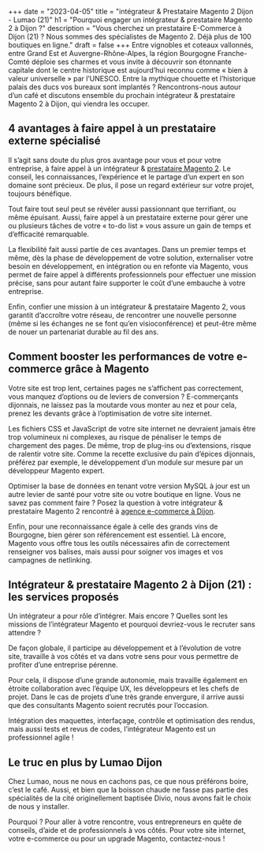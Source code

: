 +++
date = "2023-04-05"
title = "intégrateur & Prestataire Magento 2 Dijon - Lumao (21)"
h1 = "Pourquoi engager un intégrateur & prestataire Magento 2 à Dijon ?"
description = "Vous cherchez un prestataire E-Commerce à Dijon (21) ? Nous sommes des spécialistes de Magento 2. Déjà plus de 100 boutiques en ligne."
draft = false
+++
Entre vignobles et coteaux vallonnés, entre Grand Est et Auvergne-Rhône-Alpes, la région Bourgogne Franche-Comté déploie ses charmes et vous invite à découvrir son étonnante capitale dont le centre historique est aujourd’hui reconnu comme « bien à valeur universelle » par l’UNESCO. Entre la mythique chouette et l’historique palais des ducs vos bureaux sont implantés ? Rencontrons-nous autour d’un café et discutons ensemble du prochain intégrateur & prestataire Magento 2 à Dijon, qui viendra les occuper.

## 4 avantages à faire appel à un prestataire externe spécialisé

Il s’agit sans doute du plus gros avantage pour vous et pour votre entreprise, à faire appel à un intégrateur & [prestataire Magento 2](/ecommerce/cms/magento/prestataire/). Le conseil, les connaissances, l’expérience et le partage d’un expert en son domaine sont précieux. De plus, il pose un regard extérieur sur votre projet, toujours bénéfique.

Tout faire tout seul peut se révéler aussi passionnant que terrifiant, ou même épuisant. Aussi, faire appel à un prestataire externe pour gérer une ou plusieurs tâches de votre « to-do list » vous assure un gain de temps et d’efficacité remarquable.

La flexibilité fait aussi partie de ces avantages. Dans un premier temps et même, dès la phase de développement de votre solution, externaliser votre besoin en développement, en intégration ou en refonte via Magento, vous permet de faire appel à différents professionnels pour effectuer une mission précise, sans pour autant faire supporter le coût d’une embauche à votre entreprise.

Enfin, confier une mission à un intégrateur & prestataire Magento 2, vous garantit d’accroître votre réseau, de rencontrer une nouvelle personne (même si les échanges ne se font qu’en visioconférence) et peut-être même de nouer un partenariat durable au fil des ans.

## Comment booster les performances de votre e-commerce grâce à Magento

Votre site est trop lent, certaines pages ne s’affichent pas correctement, vous manquez d’options ou de leviers de conversion ? E-commerçants dijonnais, ne laissez pas la moutarde vous monter au nez et pour cela, prenez les devants grâce à l’optimisation de votre site internet.

Les fichiers CSS et JavaScript de votre site internet ne devraient jamais être trop volumineux ni complexes, au risque de pénaliser le temps de chargement des pages. De même, trop de plug-ins ou d’extensions, risque de ralentir votre site. Comme la recette exclusive du pain d’épices dijonnais, préférez par exemple, le développement d’un module sur mesure par un développeur Magento expert.

Optimiser la base de données en tenant votre version MySQL à jour est un autre levier de santé pour votre site ou votre boutique en ligne. Vous ne savez pas comment faire ? Posez la question à votre intégrateur & prestataire Magento 2 rencontré à [agence e-commerce à Dijon](/agence-ecom/dijon/).

Enfin, pour une reconnaissance égale à celle des grands vins de Bourgogne, bien gérer son référencement est essentiel. Là encore, Magento vous offre tous les outils nécessaires afin de correctement renseigner vos balises, mais aussi pour soigner vos images et vos campagnes de netlinking.

## Intégrateur & prestataire Magento 2 à Dijon (21) : les services proposés

Un intégrateur a pour rôle d’intégrer. Mais encore ? Quelles sont les missions de l’intégrateur Magento et pourquoi devriez-vous le recruter sans attendre ?

De façon globale, il participe au développement et à l’évolution de votre site, travaille à vos côtés et va dans votre sens pour vous permettre de profiter d’une entreprise pérenne.

Pour cela, il dispose d’une grande autonomie, mais travaille également en étroite collaboration avec l’équipe UX, les développeurs et les chefs de projet. Dans le cas de projets d’une très grande envergure, il arrive aussi que des consultants Magento soient recrutés pour l’occasion.

Intégration des maquettes, interfaçage, contrôle et optimisation des rendus, mais aussi tests et revus de codes, l’intégrateur Magento est un professionnel agile !

## Le truc en plus by Lumao Dijon

Chez Lumao, nous ne nous en cachons pas, ce que nous préférons boire, c’est le café. Aussi, et bien que la boisson chaude ne fasse pas partie des spécialités de la cité originellement baptisée Divio, nous avons fait le choix de nous y installer.

Pourquoi ? Pour aller à votre rencontre, vous entrepreneurs en quête de conseils, d’aide et de professionnels à vos côtés. Pour votre site internet, votre e-commerce ou pour un upgrade Magento, contactez-nous !
 
